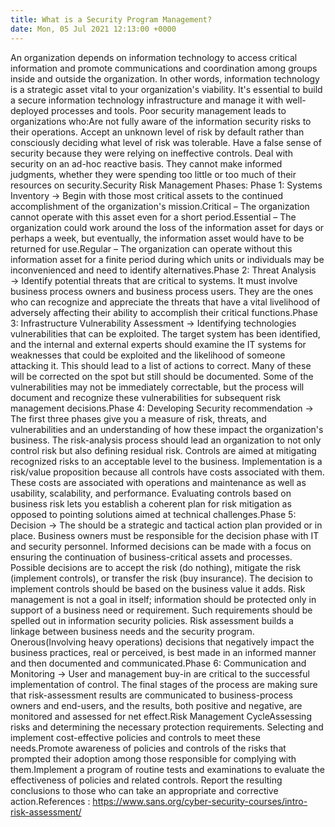 ```yaml
---
title: What is a Security Program Management?
date: Mon, 05 Jul 2021 12:13:00 +0000
---
```

An organization depends on information technology to access critical information and promote communications and coordination among groups inside and outside the organization. In other words, information technology is a strategic asset vital to your organization's viability. It's essential to build a secure information technology infrastructure and manage it with well-deployed processes and tools. Poor security management leads to organizations who:Are not fully aware of the information security risks to their operations. Accept an unknown level of risk by default rather than consciously deciding what level of risk was tolerable. Have a false sense of security because they were relying on ineffective controls. Deal with security on an ad-hoc reactive basis. They cannot make informed judgments, whether they were spending too little or too much of their resources on security.Security Risk Management Phases: Phase 1: Systems Inventory → Begin with those most critical assets to the continued accomplishment of the organization's mission.Critical – The organization cannot operate with this asset even for a short period.Essential – The organization could work around the loss of the information asset for days or perhaps a week, but eventually, the information asset would have to be returned for use.Regular – The organization can operate without this information asset for a finite period during which units or individuals may be inconvenienced and need to identify alternatives.Phase 2: Threat Analysis → Identify potential threats that are critical to systems. It must involve business process owners and business process users. They are the ones who can recognize and appreciate the threats that have a vital livelihood of adversely affecting their ability to accomplish their critical functions.Phase 3: Infrastructure Vulnerability Assessment → Identifying technologies vulnerabilities that can be exploited. The target system has been identified, and the internal and external experts should examine the IT systems for weaknesses that could be exploited and the likelihood of someone attacking it. This should lead to a list of actions to correct. Many of these will be corrected on the spot but still should be documented. Some of the vulnerabilities may not be immediately correctable, but the process will document and recognize these vulnerabilities for subsequent risk management decisions.Phase 4: Developing Security recommendation → The first three phases give you a measure of risk, threats, and vulnerabilities and an understanding of how these impact the organization's business. The risk-analysis process should lead an organization to not only control risk but also defining residual risk. Controls are aimed at mitigating recognized risks to an acceptable level to the business. Implementation is a risk/value proposition because all controls have costs associated with them. These costs are associated with operations and maintenance as well as usability, scalability, and performance. Evaluating controls based on business risk lets you establish a coherent plan for risk mitigation as opposed to pointing solutions aimed at technical challenges.Phase 5: Decision → The should be a strategic and tactical action plan provided or in place. Business owners must be responsible for the decision phase with IT and security personnel. Informed decisions can be made with a focus on ensuring the continuation of business-critical assets and processes. Possible decisions are to accept the risk (do nothing), mitigate the risk (implement controls), or transfer the risk (buy insurance). The decision to implement controls should be based on the business value it adds. Risk management is not a goal in itself; information should be protected only in support of a business need or requirement. Such requirements should be spelled out in information security policies. Risk assessment builds a linkage between business needs and the security program. Onerous(Involving heavy operations) decisions that negatively impact the business practices, real or perceived, is best made in an informed manner and then documented and communicated.Phase 6: Communication and Monitoring → User and management buy-in are critical to the successful implementation of control. The final stages of the process are making sure that risk-assessment results are communicated to business-process owners and end-users, and the results, both positive and negative, are monitored and assessed for net effect.Risk Management CycleAssessing risks and determining the necessary protection requirements. Selecting and implement cost-effective policies and controls to meet these needs.Promote awareness of policies and controls of the risks that prompted their adoption among those responsible for complying with them.Implement a program of routine tests and examinations to evaluate the effectiveness of policies and related controls.  Report the resulting conclusions to those who can take an appropriate and corrective action.References : https://www.sans.org/cyber-security-courses/intro-risk-assessment/